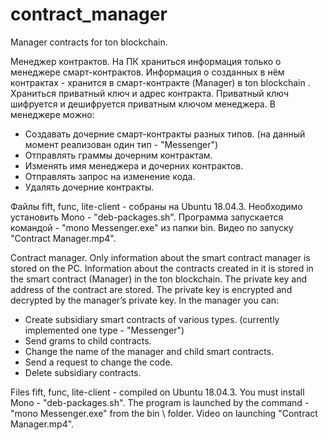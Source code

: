 # contract_manager
Manager contracts for ton blockchain.

Менеджер контрактов.
На ПК храниться информация только о менеджере смарт-контрактов.
Информация о созданных в нём контрактах - хранится в смарт-контракте (Manager) в ton blockchain .
Храниться приватный ключ и адрес контракта.
Приватный ключ шифруется и дешифруется приватным ключом менеджера.
В менеджере можно:
- Создавать дочерние смарт-контракты разных типов. (на данный момент реализован один тип - "Messenger")
- Отправлять граммы дочерним контрактам.
- Изменять имя менеджера и дочерних контрактов.
- Отправлять запрос на изменение кода.
- Удалять дочерние контракты.

Файлы fift, func, lite-client - собраны на Ubuntu 18.04.3.
Необходимо установить Mono - "deb-packages.sh".
Программа запускается командой - "mono Messenger.exe" из папки bin\.
Видео по запуску "Contract Manager.mp4".



Contract manager.
Only information about the smart contract manager is stored on the PC.
Information about the contracts created in it is stored in the smart contract (Manager) in the ton blockchain.
The private key and address of the contract are stored.
The private key is encrypted and decrypted by the manager’s private key.
In the manager you can:
- Create subsidiary smart contracts of various types. (currently implemented one type - "Messenger")
- Send grams to child contracts.
- Change the name of the manager and child smart contracts.
- Send a request to change the code.
- Delete subsidiary contracts.

Files fift, func, lite-client - compiled on Ubuntu 18.04.3.
You must install Mono - "deb-packages.sh".
The program is launched by the command - "mono Messenger.exe" from the bin \ folder.
Video on launching "Contract Manager.mp4".
